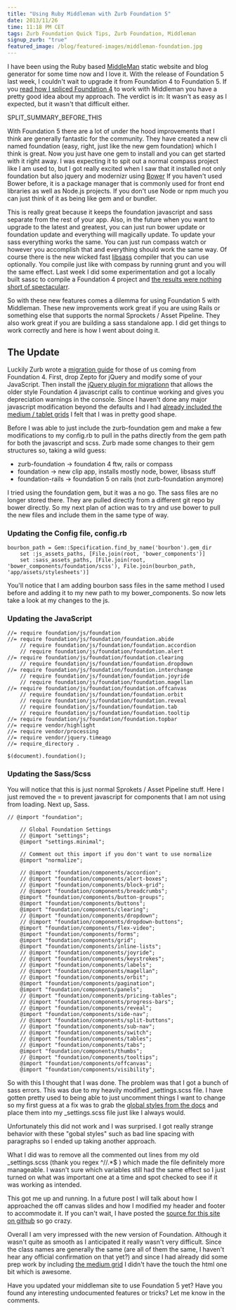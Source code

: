 ```yaml
---
title: "Using Ruby Middleman with Zurb Foundation 5"
date: 2013/11/26
time: 11:18 PM CET
tags: Zurb Foundation Quick Tips, Zurb Foundation, Middleman
signup_zurb: "true"
featured_image: /blog/featured-images/middleman-foundation.jpg
---
```


I have been using the Ruby based [MiddleMan](http://www.middlemanapp.com) static website and blog generator for some time now and I love it. With the release of Foundation 5 last week, I couldn't wait to upgrade it from Foundation 4 to Foundation 5. If you [read how I spliced Foundation 4](/blog/shoehorn-zurb-foundation-into-weird-stuff/) to work with Middleman you have a pretty good idea about my approach. The verdict is in: It wasn't as easy as I expected, but it wasn't that difficult either.

SPLIT\_SUMMARY\_BEFORE\_THIS

With Foundation 5 there are a lot of under the hood improvements that I think are generally fantastic for the community. They have created a new cli named foundation (easy, right, just like the new gem foundation) which I think is great. Now you just have one gem to install and you can get started with it right away. I was expecting it to spit out a normal compass project like I am used to, but I got really excited when I saw that it installed not only foundation but also jquery and modernizr using [Bower](http://bower.io/) If you haven't used Bower before, it is a package manager that is commonly used for front end libraries as well as Node.js projects. If you don't use Node or npm much you can just think of it as being like gem and or bundler.

This is really great because it keeps the foundation javascript and sass separate from the rest of your app. Also, in the future when you want to upgrade to the latest and greatest, you can just run <span class="inline-code">bower update</span> or <span class="inline-code">foundation update</span> and everything will magically update. To update your sass everything works the same. You can just run <span class="inline-code">compass watch</span> or however you accomplish that and everything should work the same way. Of course there is the new wicked fast [libsass](http://libsass.org/) compiler that you can use optionally. You compile just like with compass by running <span class="inline-code">grunt</span> and you will the same effect. Last week I did some experimentation and got a locally built sassc to compile a Foundation 4 project and [the results were nothing short of spectacularr](/blog/compass-sass-vs-sassc-for-zurb-foundation-4/).

So with these new features comes a dilemma for using Foundation 5 with Middleman. These new improvements work great if you are using Rails or something else that supports the normal Sprockets / Asset Pipeline. They also work great if you are building a sass standalone app. I did get things to work correctly and here is how I went about doing it.

## The Update

Luckily Zurb wrote a [migration guide](http://foundation.zurb.com/docs/upgrading.html) for those of us coming from Foundation 4. First, drop Zepto for jQuery and modify some of your JavaScript. Then install the [jQuery plugin for migrationn](https://github.com/zurb/foundation-migrate) that allows the older style Foundation 4 javascript calls to continue working and gives you depreciation warnings in the console. Since I haven't done any major javascript modification beyond the defaults and I had [already included the medium / tablet grids](/blog/zurb-foundation-5-medium-grid/) I felt that I was in pretty good shape.

Before I was able to just include the <span class="inline-code">zurb-foundation</span> gem and make a few modifications to my config.rb to pull in the paths directly from the gem path for both the javascript and scss. Zurb made some changes to their gem structures so, taking a wild guess:

- zurb-foundation -> foundation 4 ftw, rails or compass
- foundation -> new clip app, installs mostly node, bower, libsass stuff
- foundation-rails -> foundation 5 on rails (not zurb-foundation anymore)

I tried using the <span class="inline-code">foundation</span> gem, but it was a no go. The sass files are no longer stored there. They are pulled directly from a different git repo by bower directly. So my next plan of action was to try and use bower to pull the new files and include them in the same type of way.

### Updating the Config file, config.rb

<pre><code class="ruby">bourbon_path = Gem::Specification.find_by_name('bourbon').gem_dir
    set :js_assets_paths, [File.join(root, 'bower_components')]
    set :sass_assets_paths, [File.join(root, 'bower_components/foundation/scss'), File.join(bourbon_path, 'app/assets/stylesheets')]</code></pre>

You'll notice that I am adding bourbon sass files in the same method I used before and adding it to my new path to my bower_components. So now lets take a look at my changes to the js.

### Updating the JavaScript

<pre><code class="javascript">//= require foundation/js/foundation
//= require foundation/js/foundation/foundation.abide
    // require foundation/js/foundation/foundation.accordion
    // require foundation/js/foundation/foundation.alert
//= require foundation/js/foundation/foundation.clearing
    // require foundation/js/foundation/foundation.dropdown
//= require foundation/js/foundation/foundation.interchange
    // require foundation/js/foundation/foundation.joyride
    // require foundation/js/foundation/foundation.magellan
//= require foundation/js/foundation/foundation.offcanvas
    // require foundation/js/foundation/foundation.orbit
    // require foundation/js/foundation/foundation.reveal
    // require foundation/js/foundation/foundation.tab
    // require foundation/js/foundation/foundation.tooltip
//= require foundation/js/foundation/foundation.topbar
//= require vendor/highlight
//= require vendor/processing
//= require vendor/jquery.timeago
//= require_directory .

$(document).foundation();</code></pre>


### Updating the Sass/Scss

You will notice that this is just normal Sprokets / Asset Pipeline stuff. Here I just removed the = to prevent javascript for components that I am not using from loading. Next up, Sass.

<pre><code class="css">// @import "foundation";

    // Global Foundation Settings
    // @import "settings";
    @import "settings.minimal";

    // Comment out this import if you don't want to use normalize
    @import "normalize";

    // @import "foundation/components/accordion";
    // @import "foundation/components/alert-boxes";
    // @import "foundation/components/block-grid";
    // @import "foundation/components/breadcrumbs";
    @import "foundation/components/button-groups";
    @import "foundation/components/buttons";
    @import "foundation/components/clearing";
    // @import "foundation/components/dropdown";
    // @import "foundation/components/dropdown-buttons";
    @import "foundation/components/flex-video";
    @import "foundation/components/forms";
    @import "foundation/components/grid";
    @import "foundation/components/inline-lists";
    // @import "foundation/components/joyride";
    // @import "foundation/components/keystrokes";
    // @import "foundation/components/labels";
    // @import "foundation/components/magellan";
    // @import "foundation/components/orbit";
    @import "foundation/components/pagination";
    @import "foundation/components/panels";
    // @import "foundation/components/pricing-tables";
    // @import "foundation/components/progress-bars";
    // @import "foundation/components/reveal";
    @import "foundation/components/side-nav";
    // @import "foundation/components/split-buttons";
    // @import "foundation/components/sub-nav";
    // @import "foundation/components/switch";
    // @import "foundation/components/tables";
    // @import "foundation/components/tabs";
    @import "foundation/components/thumbs";
    // @import "foundation/components/tooltips";
    @import "foundation/components/offcanvas";
    @import "foundation/components/visibility";</code></pre>

So with this I thought that I was done. The problem was that I got a bunch of sass errors. This was due to my heavily modified _settings.scss file. I have gotten pretty used to being able to just uncomment things I want to change so my first guess at a fix was to grab the [global styles from the docs](http://foundation.zurb.com/docs/components/global.html) and place them into my _settings.scss file just like I always would.

Unfortunately this did not work and I was surprised. I got really strange behavior with these "gobal styles" such as bad line spacing with paragraphs so I ended up taking another approach.

What I did was to remove all the commented out lines from my old _settings.scss (thank you regex ^//.*$ ) which made the file definitely more manageable. I wasn't sure which variables still had the same effect so I just turned on what was important one at a time and spot checked to see if it was working as intended.

This got me up and running. In a future post I will talk about how I approached the off canvas slides and how I modified my header and footer to accommodate it. If you can't wait, I have posted the [source for this site on github](https://github.com/manofstone/manofstone-com-middleman) so go crazy.

Overall I am very impressed with the new version of Foundation. Although it wasn't quite as smooth as I anticipated it really wasn't very difficult. Since the class names are generally the same (are all of them the same, I haven't hear any official confirmation on that yet?) and since I had already did some prep work by including [the medium grid](/blog/zurb-foundation-5-medium-grid/) I didn't have the touch the html one bit which is awesome.

Have you updated your middleman site to use Foundation 5 yet? Have you found any interesting undocumented features or tricks? Let me know in the comments.
